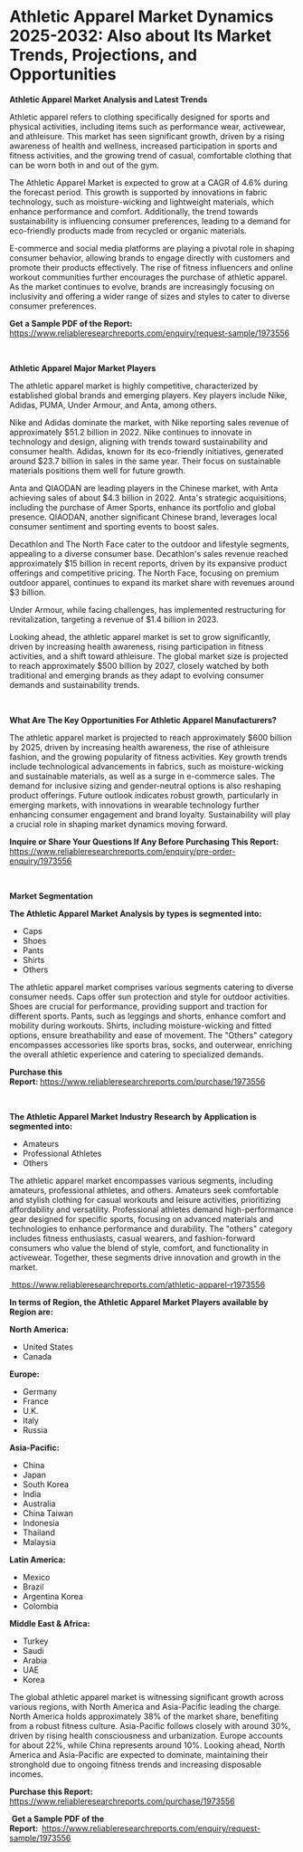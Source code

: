 <p><h1>Athletic Apparel Market Dynamics 2025-2032: Also about Its Market Trends, Projections, and Opportunities</h1></p><p><strong>Athletic Apparel Market Analysis and Latest Trends</strong></p>
<p><p>Athletic apparel refers to clothing specifically designed for sports and physical activities, including items such as performance wear, activewear, and athleisure. This market has seen significant growth, driven by a rising awareness of health and wellness, increased participation in sports and fitness activities, and the growing trend of casual, comfortable clothing that can be worn both in and out of the gym.</p><p>The Athletic Apparel Market is expected to grow at a CAGR of 4.6% during the forecast period. This growth is supported by innovations in fabric technology, such as moisture-wicking and lightweight materials, which enhance performance and comfort. Additionally, the trend towards sustainability is influencing consumer preferences, leading to a demand for eco-friendly products made from recycled or organic materials.</p><p>E-commerce and social media platforms are playing a pivotal role in shaping consumer behavior, allowing brands to engage directly with customers and promote their products effectively. The rise of fitness influencers and online workout communities further encourages the purchase of athletic apparel. As the market continues to evolve, brands are increasingly focusing on inclusivity and offering a wider range of sizes and styles to cater to diverse consumer preferences.</p></p>
<p><strong>Get a Sample PDF of the Report:&nbsp;</strong> <a href="https://www.reliableresearchreports.com/enquiry/request-sample/1973556?utm_campaign=33&utm_medium=2&utm_source=Github&utm_content=ia&utm_term=15042025&utm_id=athletic-apparel">https://www.reliableresearchreports.com/enquiry/request-sample/1973556</a></p>
<p>&nbsp;</p>
<p><strong>Athletic Apparel Major Market Players</strong></p>
<p><p>The athletic apparel market is highly competitive, characterized by established global brands and emerging players. Key players include Nike, Adidas, PUMA, Under Armour, and Anta, among others. </p><p>Nike and Adidas dominate the market, with Nike reporting sales revenue of approximately $51.2 billion in 2022. Nike continues to innovate in technology and design, aligning with trends toward sustainability and consumer health. Adidas, known for its eco-friendly initiatives, generated around $23.7 billion in sales in the same year. Their focus on sustainable materials positions them well for future growth.</p><p>Anta and QIAODAN are leading players in the Chinese market, with Anta achieving sales of about $4.3 billion in 2022. Anta's strategic acquisitions, including the purchase of Amer Sports, enhance its portfolio and global presence. QIAODAN, another significant Chinese brand, leverages local consumer sentiment and sporting events to boost sales.</p><p>Decathlon and The North Face cater to the outdoor and lifestyle segments, appealing to a diverse consumer base. Decathlon's sales revenue reached approximately $15 billion in recent reports, driven by its expansive product offerings and competitive pricing. The North Face, focusing on premium outdoor apparel, continues to expand its market share with revenues around $3 billion.</p><p>Under Armour, while facing challenges, has implemented restructuring for revitalization, targeting a revenue of $1.4 billion in 2023. </p><p>Looking ahead, the athletic apparel market is set to grow significantly, driven by increasing health awareness, rising participation in fitness activities, and a shift toward athleisure. The global market size is projected to reach approximately $500 billion by 2027, closely watched by both traditional and emerging brands as they adapt to evolving consumer demands and sustainability trends.</p></p>
<p>&nbsp;</p>
<p><strong>What Are The Key Opportunities For Athletic Apparel Manufacturers?</strong></p>
<p><p>The athletic apparel market is projected to reach approximately $600 billion by 2025, driven by increasing health awareness, the rise of athleisure fashion, and the growing popularity of fitness activities. Key growth trends include technological advancements in fabrics, such as moisture-wicking and sustainable materials, as well as a surge in e-commerce sales. The demand for inclusive sizing and gender-neutral options is also reshaping product offerings. Future outlook indicates robust growth, particularly in emerging markets, with innovations in wearable technology further enhancing consumer engagement and brand loyalty. Sustainability will play a crucial role in shaping market dynamics moving forward.</p></p>
<p><strong>Inquire or Share Your Questions If Any Before Purchasing This Report:</strong> <a href="https://www.reliableresearchreports.com/enquiry/pre-order-enquiry/1973556?utm_campaign=33&utm_medium=2&utm_source=Github&utm_content=ia&utm_term=15042025&utm_id=athletic-apparel">https://www.reliableresearchreports.com/enquiry/pre-order-enquiry/1973556</a></p>
<p>&nbsp;</p>
<p><strong>Market Segmentation</strong></p>
<p><strong>The Athletic Apparel Market Analysis by types is segmented into:</strong></p>
<p><ul><li>Caps</li><li>Shoes</li><li>Pants</li><li>Shirts</li><li>Others</li></ul></p>
<p><p>The athletic apparel market comprises various segments catering to diverse consumer needs. Caps offer sun protection and style for outdoor activities. Shoes are crucial for performance, providing support and traction for different sports. Pants, such as leggings and shorts, enhance comfort and mobility during workouts. Shirts, including moisture-wicking and fitted options, ensure breathability and ease of movement. The "Others" category encompasses accessories like sports bras, socks, and outerwear, enriching the overall athletic experience and catering to specialized demands.</p></p>
<p><strong>Purchase this Report:&nbsp;</strong><a href="https://www.reliableresearchreports.com/purchase/1973556?utm_campaign=33&utm_medium=2&utm_source=Github&utm_content=ia&utm_term=15042025&utm_id=athletic-apparel">https://www.reliableresearchreports.com/purchase/1973556</a></p>
<p>&nbsp;</p>
<p><strong>The Athletic Apparel Market Industry Research by Application is segmented into:</strong></p>
<p><ul><li>Amateurs</li><li>Professional Athletes</li><li>Others</li></ul></p>
<p><p>The athletic apparel market encompasses various segments, including amateurs, professional athletes, and others. Amateurs seek comfortable and stylish clothing for casual workouts and leisure activities, prioritizing affordability and versatility. Professional athletes demand high-performance gear designed for specific sports, focusing on advanced materials and technologies to enhance performance and durability. The "others" category includes fitness enthusiasts, casual wearers, and fashion-forward consumers who value the blend of style, comfort, and functionality in activewear. Together, these segments drive innovation and growth in the market.</p></p>
<p><a href="https://www.reliableresearchreports.com/athletic-apparel-r1973556?utm_campaign=33&utm_medium=2&utm_source=Github&utm_content=ia&utm_term=15042025&utm_id=athletic-apparel">&nbsp;https://www.reliableresearchreports.com/athletic-apparel-r1973556</a></p>
<p><strong>In terms of Region, the Athletic Apparel Market Players available by Region are:</strong></p>
<p>
    <p> <strong> North America: </strong>
        <ul>
            <li>United States</li>
            <li>Canada</li>
        </ul>
        </p> 
    <p> <strong> Europe: </strong>
        <ul>
            <li>Germany</li>
            <li>France</li>
            <li>U.K.</li>
            <li>Italy</li>
            <li>Russia</li>
        </ul>
        </p> 
    <p> <strong> Asia-Pacific: </strong>
        <ul>
            <li>China</li>
            <li>Japan</li>
            <li>South Korea</li>
            <li>India</li>
            <li>Australia</li>
            <li>China Taiwan</li>
            <li>Indonesia</li>
            <li>Thailand</li>
            <li>Malaysia</li>
        </ul>
        </p> 
    <p> <strong> Latin America: </strong>
        <ul>
            <li>Mexico</li>
            <li>Brazil</li>
            <li>Argentina Korea</li>
            <li>Colombia</li>
        </ul>
        </p> 
    <p> <strong> Middle East & Africa: </strong>
        <ul>
            <li>Turkey</li>
            <li>Saudi</li>
            <li>Arabia</li>
            <li>UAE</li>
            <li>Korea</li>
        </ul>
    </p>
    </p>
<p><p>The global athletic apparel market is witnessing significant growth across various regions, with North America and Asia-Pacific leading the charge. North America holds approximately 38% of the market share, benefiting from a robust fitness culture. Asia-Pacific follows closely with around 30%, driven by rising health consciousness and urbanization. Europe accounts for about 22%, while China represents around 10%. Looking ahead, North America and Asia-Pacific are expected to dominate, maintaining their stronghold due to ongoing fitness trends and increasing disposable incomes.</p></p>
<p><strong>Purchase this Report: </strong><a href="https://www.reliableresearchreports.com/purchase/1973556?utm_campaign=33&utm_medium=2&utm_source=Github&utm_content=ia&utm_term=15042025&utm_id=athletic-apparel">https://www.reliableresearchreports.com/purchase/1973556</a></p>
<p>&nbsp;<strong>Get a Sample PDF of the Report:&nbsp;&nbsp;</strong><a href="https://www.reliableresearchreports.com/enquiry/request-sample/1973556?utm_campaign=33&utm_medium=2&utm_source=Github&utm_content=ia&utm_term=15042025&utm_id=athletic-apparel">https://www.reliableresearchreports.com/enquiry/request-sample/1973556</a></p>
<p><strong></strong></p>
<p><p></p><p></p><p></p></p>